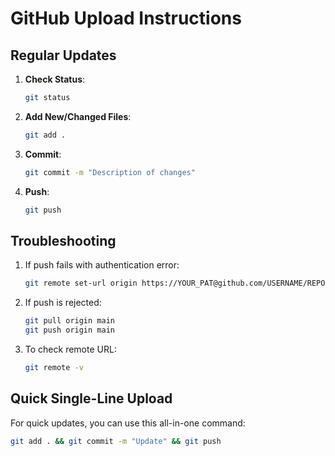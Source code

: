 # GitHub Upload Instructions

## Regular Updates

1. **Check Status**:

   ```bash
   git status
   ```

2. **Add New/Changed Files**:

   ```bash
   git add .
   ```

3. **Commit**:

   ```bash
   git commit -m "Description of changes"
   ```

4. **Push**:

   ```bash
   git push
   ```

## Troubleshooting

1. If push fails with authentication error:

   ```bash
   git remote set-url origin https://YOUR_PAT@github.com/USERNAME/REPOSITORY.git
   ```

2. If push is rejected:

   ```bash
   git pull origin main
   git push origin main
   ```

3. To check remote URL:

   ```bash
   git remote -v
   ```

## Quick Single-Line Upload

For quick updates, you can use this all-in-one command:

```bash
git add . && git commit -m "Update" && git push
```
